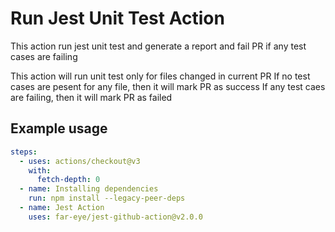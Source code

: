 # Run Jest Unit Test Action

This action run jest unit test and generate a report and fail PR if any test cases are failing

This action will run unit test only for files changed in current PR
If no test cases are pesent for any file, then it will mark PR as success
If any test caes are failing, then it will mark PR as failed 

## Example usage

```yaml
steps:
  - uses: actions/checkout@v3
    with:
      fetch-depth: 0
  - name: Installing dependencies
    run: npm install --legacy-peer-deps 
  - name: Jest Action
    uses: far-eye/jest-github-action@v2.0.0
```
